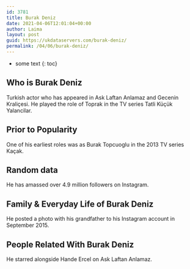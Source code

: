 ```yaml
---
id: 3781
title: Burak Deniz
date: 2021-04-06T12:01:04+00:00
author: Laima
layout: post
guid: https://ukdataservers.com/burak-deniz/
permalink: /04/06/burak-deniz/
---
```


* some text
{: toc}


## Who is Burak Deniz
                  
                  
                  
Turkish actor who has appeared in Ask Laftan Anlamaz and Gecenin Kraliçesi. He played the role of Toprak in the TV series Tatli Küçük Yalancilar.
                  
              
            
              
            
                
                
                
## Prior to Popularity
                  
                  
                  
One of his earliest roles was as Burak Topcuoglu in the 2013 TV series Kaçak.
                  
              
            
              
            
                
                
                
## Random data
                  
                  
                  
He has amassed over 4.9 million followers on Instagram.
                  
              
            
              
            
                
                
                
## Family & Everyday Life of Burak Deniz
                  
                  
                  
He posted a photo with his grandfather to his Instagram account in September 2015.
                  
              
            
              
            
                
                
                
## People Related With Burak Deniz
                  
                  
                  
He starred alongside Hande Ercel on Ask Laftan Anlamaz.
                  
              
            
              
            
                
              
            
              
              
            
            
              
            
          
          
          
